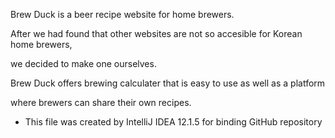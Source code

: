 Brew Duck is a beer recipe website for home brewers.

After we had found that other websites are not so accesible for Korean home brewers,

we decided to make one ourselves.

Brew Duck offers brewing calculater that is easy to use as well as a platform

where brewers can share their own recipes.

* This file was created by IntelliJ IDEA 12.1.5 for binding GitHub repository
